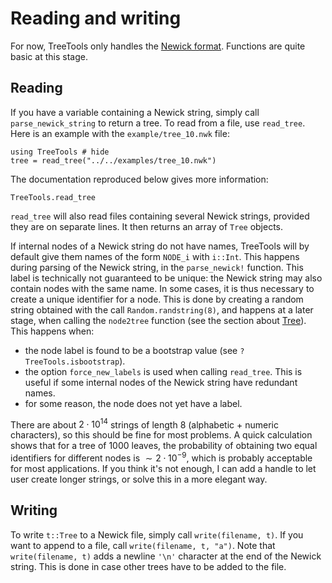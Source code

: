 # Reading and writing

For now, TreeTools only handles the [Newick format](https://en.wikipedia.org/wiki/Newick_format). 
Functions are quite basic at this stage. 

## Reading

If you have a variable containing a Newick string, simply call `parse_newick_string` to return a tree. 
To read from a file, use `read_tree`. 
Here is an example with the `example/tree_10.nwk` file: 

```@example
using TreeTools # hide
tree = read_tree("../../examples/tree_10.nwk")
```

The documentation reproduced below gives more information: 

```@docs
TreeTools.read_tree
```

`read_tree` will also read files containing several Newick strings, provided they are on separate lines. 
It then returns an array of `Tree` objects. 


If internal nodes of a Newick string do not have names, TreeTools will by default give them names of the form `NODE_i` with `i::Int`. 
This happens during parsing of the Newick string, in the `parse_newick!` function. 
This label is technically not guaranteed to be unique: the Newick string may also contain nodes with the same name. 
In some cases, it is thus necessary to create a unique identifier for a node. 
This is done by creating a random string obtained with the call `Random.randstring(8)`, and happens at a later stage, when calling the `node2tree` function (see the section about [Tree](@ref)). 
This happens when: 
- the node label is found to be a bootstrap value (see `?TreeTools.isbootstrap`). 
- the option `force_new_labels` is used when calling `read_tree`. This is useful if some internal nodes of the Newick string have redundant names. 
- for some reason, the node does not yet have a label. 

There are about $2\cdot 10^{14}$ strings of length 8 (alphabetic + numeric characters), so this should be fine for most problems. A quick calculation shows that for a tree of 1000 leaves, the probability of obtaining two equal identifiers for different nodes is $\sim 2 \cdot 10^{-9}$, which is probably acceptable for most applications. If you think it's not enough, I can add a handle to let user create longer strings, or solve this in a more elegant way. 



## Writing

To write `t::Tree` to a Newick file, simply call `write(filename, t)`. 
If you want to append to a file, call `write(filename, t, "a")`. 
Note that `write(filename, t)` adds a newline `'\n'` character at the end of the Newick string. 
This is done in case other trees have to be added to the file. 